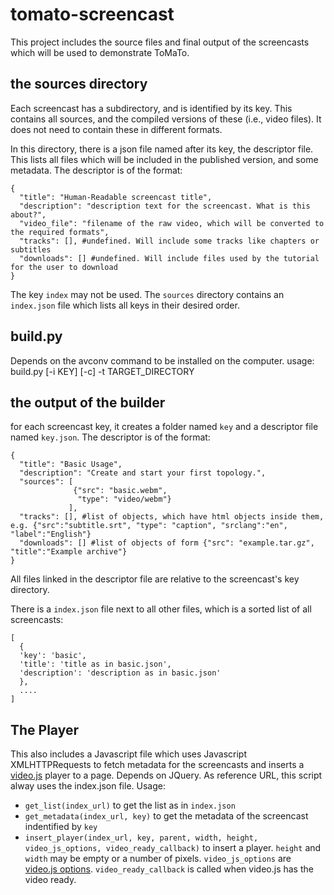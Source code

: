 # tomato-screencast

This project includes the source files and final output of the screencasts which will be used to demonstrate ToMaTo.

## the sources directory

Each screencast has a subdirectory, and is identified by its key.
This contains all sources, and the compiled versions of these (i.e., video files). It does not need to contain these in different formats.

In this directory, there is a json file named after its key, the descriptor file. This lists all files which will be included in the published version, and some metadata.
The descriptor is of the format:

```
{
  "title": "Human-Readable screencast title",
  "description": "description text for the screencast. What is this about?",
  "video_file": "filename of the raw video, which will be converted to the required formats",
  "tracks": [], #undefined. Will include some tracks like chapters or subtitles
  "downloads": [] #undefined. Will include files used by the tutorial for the user to download
}
```

The key `index` may not be used.
The `sources` directory contains an `index.json` file which lists all keys in their desired order.

## build.py
Depends on the avconv command to be installed on the computer.
usage: build.py [-i KEY] [-c] -t TARGET_DIRECTORY

## the output of the builder

for each screencast key, it creates a folder named `key` and a descriptor file named `key.json`. The descriptor is of the format:
```
{
  "title": "Basic Usage",
  "description": "Create and start your first topology.",
  "sources": [
              {"src": "basic.webm",
               "type": "video/webm"}
             ],
  "tracks": [], #list of objects, which have html objects inside them, e.g. {"src":"subtitle.srt", "type": "caption", "srclang":"en", "label":"English"}
  "downloads": [] #list of objects of form {"src": "example.tar.gz", "title":"Example archive"}
}
```
All files linked in the descriptor file are relative to the screencast's key directory.

There is a `index.json` file next to all other files, which is a sorted list of all screencasts:
```
[
  {
  'key': 'basic',
  'title': 'title as in basic.json',
  'description': 'description as in basic.json'
  },
  ....
]
```

## The Player

This also includes a Javascript file which uses Javascript XMLHTTPRequests to fetch metadata for the screencasts and inserts a [video.js](https://videojs.com) player to a page.
Depends on JQuery.
As reference URL, this script alway uses the index.json file. Usage:
* `get_list(index_url)` to get the list as in `index.json`
* `get_metadata(index_url, key)` to get the metadata of the screencast indentified by `key`
* `insert_player(index_url, key, parent, width, height, video_js_options, video_ready_callback)` to insert a player.
 `height` and `width` may be empty or a number of pixels. `video_js_options` are [video.js options](https://github.com/videojs/video.js/blob/stable/docs/guides/options.md). `video_ready_callback` is called when video.js has the video ready.
